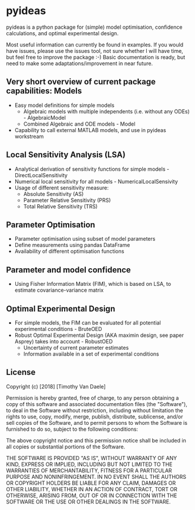 pyideas
==========

pyideas is a python package for (simple) model optimisation, confidence calculations, and optimal experimental design.

Most useful information can currently be found in examples. If you would have issues, please use the issues tool, not sure whether I will have time, but feel free to improve the package :-)
Basic documentation is ready, but need to make some adaptations/improvement in near future.

Very short overview of current package capabilities:
Models
------
* Easy model definitions for simple models
	* Algebraic models with multiple independents (i.e. without any ODEs) - AlgebraicModel
	* Combined Algebraic and ODE models - Model
* Capability to call external MATLAB models, and use in pyideas workstream

Local Sensitivity Analysis (LSA)
---------------------------------
* Analytical derivation of sensitivity functions for simple models - DirectLocalSensitivity
* Numerical local sensitivity for all models - NumericalLocalSensivity
* Usage of different sensitivity measure:
	* Absolute Sensitivity (AS)
	* Parameter Relative Sensitivity (PRS)
	* Total Relative Sensitivity (TRS)
	
Parameter Optimisation
----------------------
* Parameter optimisation using subset of model parameters
* Define measurements using pandas DataFrame
* Availability of different optimisation functions

Parameter and model confidence
-----------------------------
* Using Fisher Information Matrix (FIM), which is based on LSA, to estimate covariance-variance matrix

Optimal Experimental Design
----------------------------
* For simple models, the FIM can be evaluated for all potential experimental conditions - BruteOED
* Robust Optimal Experimental Design (AKA maximin design, see paper Asprey) takes into account - RobustOED
	* Uncertainty of current parameter estimates
	* Information available in a set of experimental conditions

License
--------
Copyright (c) [2018] [Timothy Van Daele]

Permission is hereby granted, free of charge, to any person obtaining a copy
of this software and associated documentation files (the "Software"), to deal
in the Software without restriction, including without limitation the rights
to use, copy, modify, merge, publish, distribute, sublicense, and/or sell
copies of the Software, and to permit persons to whom the Software is
furnished to do so, subject to the following conditions:

The above copyright notice and this permission notice shall be included in all
copies or substantial portions of the Software.

THE SOFTWARE IS PROVIDED "AS IS", WITHOUT WARRANTY OF ANY KIND, EXPRESS OR
IMPLIED, INCLUDING BUT NOT LIMITED TO THE WARRANTIES OF MERCHANTABILITY,
FITNESS FOR A PARTICULAR PURPOSE AND NONINFRINGEMENT. IN NO EVENT SHALL THE
AUTHORS OR COPYRIGHT HOLDERS BE LIABLE FOR ANY CLAIM, DAMAGES OR OTHER
LIABILITY, WHETHER IN AN ACTION OF CONTRACT, TORT OR OTHERWISE, ARISING FROM,
OUT OF OR IN CONNECTION WITH THE SOFTWARE OR THE USE OR OTHER DEALINGS IN THE
SOFTWARE.
